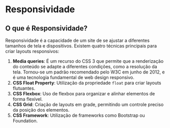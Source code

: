 # Responsividade

## O que é Responsividade?

Responsividade é a capacidade de um site de se ajustar a diferentes tamanhos de tela e dispositivos. Existem quatro técnicas principais para criar layouts responsivos:

1. **Media queries**: É um recurso do CSS 3 que permite que a renderização do conteúdo se adapte a diferentes condições, como a resolução da tela. Tornou-se um padrão recomendado pelo W3C em junho de 2012, e é uma tecnologia fundamental de web design responsivo.
1. **CSS Float Property**: Utilização da propriedade `float` para criar layouts flutuantes.
1. **CSS Flexbox**: Uso de flexbox para organizar e alinhar elementos de forma flexível.
1. **CSS Grid**: Criação de layouts em grade, permitindo um controle preciso da posição dos elementos.
1. **CSS Framework**: Utilização de frameworks como Bootstrap ou Foundation.

